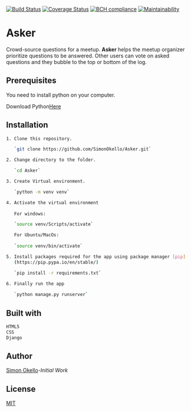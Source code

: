 [![Build Status](https://travis-ci.com/SimonOkello/Asker.svg?branch=master)](https://travis-ci.com/SimonOkello/Asker)
[![Coverage Status](https://coveralls.io/repos/github/SimonOkello/Asker/badge.svg?branch=master)](https://coveralls.io/github/SimonOkello/Asker?branch=master)
[![BCH compliance](https://bettercodehub.com/edge/badge/SimonOkello/Asker?branch=master)](https://bettercodehub.com/)
[![Maintainability](https://api.codeclimate.com/v1/badges/4581e682bfb458faffff/maintainability)](https://codeclimate.com/github/SimonOkello/Asker/maintainability)


# Asker

Crowd-source questions for a meetup. **Asker** helps the meetup organizer prioritize
questions to be answered. Other users can vote on asked questions and they bubble to the top
or bottom of the log.

## Prerequisites

You need to install python on your computer.

Download Python[Here](https://www.python.org/downloads/)

## Installation
```bash
1. Clone this repository.

   `git clone https://github.com/SimonOkello/Asker.git`

2. Change directory to the folder.

   `cd Asker`

3. Create Virtual environment.

   `python -m venv venv`

4. Activate the virtual environment
   
   For windows:

   `source venv/Scripts/activate`

   For Ubuntu/MacOs:
   
   `source venv/bin/activate`

5. Install packages required for the app using package manager [pip] 
   (https://pip.pypa.io/en/stable/)

   `pip install -r requirements.txt`

6. Finally run the app
   
   `python manage.py runserver`
```

## Built with

```python
HTML5
CSS
Django
```
## Author
[Simon Okello](https://github.com/SimonOkello)-*Initial Work*

## License
[MIT](https://choosealicense.com/licenses/mit/)